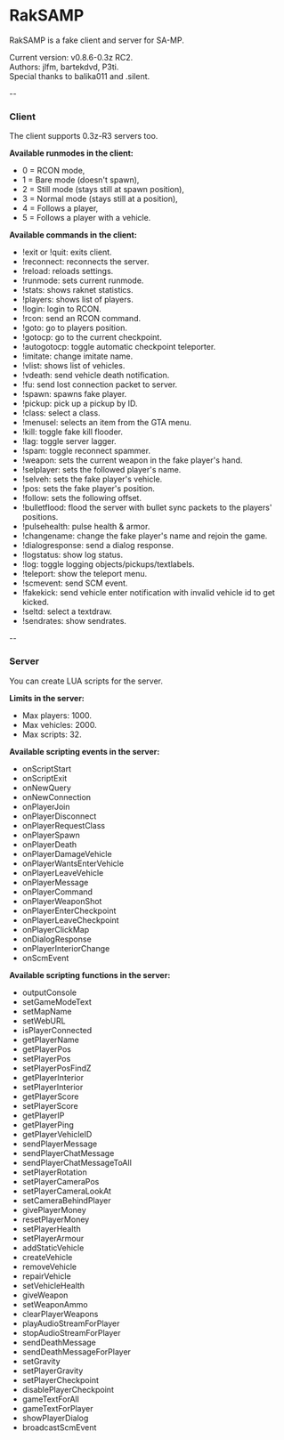 RakSAMP
=======
RakSAMP is a fake client and server for SA-MP.  
  
Current version: v0.8.6-0.3z RC2.  
Authors: jlfm, bartekdvd, P3ti.  
Special thanks to balika011 and .silent.  

--
### Client
The client supports 0.3z-R3 servers too.  
  
**Available runmodes in the client:**
* 0 = RCON mode,
* 1 = Bare mode (doesn't spawn),
* 2 = Still mode (stays still at spawn position),
* 3 = Normal mode (stays still at a position),
* 4 = Follows a player,
* 5 = Follows a player with a vehicle.
  
**Available commands in the client:**
* !exit or !quit: exits client.
* !reconnect: reconnects the server.
* !reload: reloads settings.
* !runmode: sets current runmode.
* !stats: shows raknet statistics.
* !players: shows list of players.
* !login: login to RCON.
* !rcon: send an RCON command.
* !goto: go to players position.
* !gotocp: go to the current checkpoint.
* !autogotocp: toggle automatic checkpoint teleporter.
* !imitate: change imitate name.
* !vlist: shows list of vehicles.
* !vdeath: send vehicle death notification.
* !fu: send lost connection packet to server.
* !spawn: spawns fake player.
* !pickup: pick up a pickup by ID.
* !class: select a class.
* !menusel: selects an item from the GTA menu.
* !kill: toggle fake kill flooder.
* !lag: toggle server lagger.
* !spam: toggle reconnect spammer.
* !weapon: sets the current weapon in the fake player's hand.
* !selplayer: sets the followed player's name.
* !selveh: sets the fake player's vehicle.
* !pos: sets the fake player's position.
* !follow: sets the following offset.
* !bulletflood: flood the server with bullet sync packets to the players' positions.
* !pulsehealth: pulse health & armor.
* !changename: change the fake player's name and rejoin the game.
* !dialogresponse: send a dialog response.
* !logstatus: show log status.
* !log: toggle logging objects/pickups/textlabels.
* !teleport: show the teleport menu.
* !scmevent: send SCM event.
* !fakekick: send vehicle enter notification with invalid vehicle id to get kicked.
* !seltd: select a textdraw.
* !sendrates: show sendrates.

--
### Server
You can create LUA scripts for the server.
  
**Limits in the server:**
* Max players: 1000.
* Max vehicles: 2000.
* Max scripts: 32.
  
**Available scripting events in the server:**
* onScriptStart
* onScriptExit
* onNewQuery
* onNewConnection
* onPlayerJoin
* onPlayerDisconnect
* onPlayerRequestClass
* onPlayerSpawn
* onPlayerDeath
* onPlayerDamageVehicle
* onPlayerWantsEnterVehicle
* onPlayerLeaveVehicle
* onPlayerMessage
* onPlayerCommand
* onPlayerWeaponShot
* onPlayerEnterCheckpoint
* onPlayerLeaveCheckpoint
* onPlayerClickMap
* onDialogResponse
* onPlayerInteriorChange
* onScmEvent
  
**Available scripting functions in the server:**
* outputConsole
* setGameModeText
* setMapName
* setWebURL
* isPlayerConnected
* getPlayerName
* getPlayerPos
* setPlayerPos
* setPlayerPosFindZ
* getPlayerInterior
* setPlayerInterior
* getPlayerScore
* setPlayerScore
* getPlayerIP
* getPlayerPing
* getPlayerVehicleID
* sendPlayerMessage
* sendPlayerChatMessage
* sendPlayerChatMessageToAll
* setPlayerRotation
* setPlayerCameraPos
* setPlayerCameraLookAt
* setCameraBehindPlayer
* givePlayerMoney
* resetPlayerMoney
* setPlayerHealth
* setPlayerArmour
* addStaticVehicle
* createVehicle
* removeVehicle
* repairVehicle
* setVehicleHealth
* giveWeapon
* setWeaponAmmo
* clearPlayerWeapons
* playAudioStreamForPlayer
* stopAudioStreamForPlayer
* sendDeathMessage
* sendDeathMessageForPlayer
* setGravity
* setPlayerGravity
* setPlayerCheckpoint
* disablePlayerCheckpoint
* gameTextForAll
* gameTextForPlayer
* showPlayerDialog
* broadcastScmEvent
